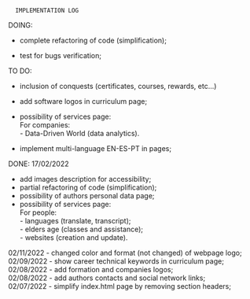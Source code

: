 
      IMPLEMENTATION LOG   

DOING:  
- complete refactoring of code (simplification);

- test for bugs verification;

TO DO:
- inclusion of conquests (certificates, courses, rewards, etc...)
- add software logos in curriculum page;
   
- possibility of services page:   
      For companies:   
      - Data-Driven World (data analytics).
- implement multi-language EN-ES-PT in pages;   
   
DONE: 
17/02/2022
- add images description for accessibility;
- partial refactoring of code (simplification);
- possibility of authors personal data page;   
- possibility of services page:   
      For people:    
      - languages (translate, transcript);   
      - elders age (classes and assistance);   
      - websites (creation and update).   

02/11/2022 - changed color and format (not changed) of webpage logo;   
02/09/2022 - show career technical keywords in curriculum page;   
02/08/2022 - add formation and companies logos;   
02/08/2022 - add authors contacts and social network links;   
02/07/2022 - simplify index.html page by removing section headers;   
